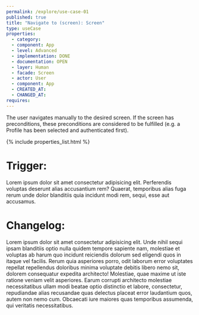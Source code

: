 ```yaml
---
permalink: /explore/use-case-01
published: true
title: "Navigate to (screen): Screen"
type: useCase
properties:
  - category:
  - component: App
  - level: Advanced
  - implementation: DONE
  - documentation: OPEN
  - layer: Human
  - facade: Screen
  - actor: User
  - component: App
  - CREATED_AT:
  - CHANGED_AT:
requires:
---
```


The user navigates manually to the desired screen. If the screen has preconditions, these preconditions are considered to be fulfilled (e.g. a Profile has been selected and authenticated first).

{% include properties_list.html %}

# Trigger:

Lorem ipsum dolor sit amet consectetur adipisicing elit. Perferendis voluptas deserunt alias accusantium rem? Quaerat, temporibus alias fuga rerum unde dolor blanditiis quia incidunt modi rem, sequi, esse aut accusamus.

# Changelog:

Lorem ipsum dolor sit amet consectetur adipisicing elit. Unde nihil sequi ipsam blanditiis optio nulla quidem tempore sapiente nam, molestiae et voluptas ab harum quo incidunt reiciendis dolorum sed eligendi quos in itaque vel facilis. Rerum quia asperiores porro, odit laborum error voluptates repellat repellendus doloribus minima voluptate debitis libero nemo sit, dolorem consequatur expedita architecto! Molestiae, quae maxime ut iste ratione veniam velit asperiores. Earum corrupti architecto molestiae necessitatibus ullam modi beatae optio distinctio et labore, consectetur, repudiandae alias recusandae quas delectus placeat error laudantium quos, autem non nemo cum. Obcaecati iure maiores quas temporibus assumenda, qui veritatis necessitatibus.
